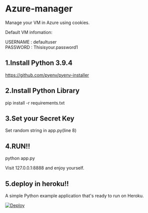 # Azure-manager
Manage your VM in Azure using cookies.

Default VM infomation:

USERNAME : defaultuser<br>
PASSWORD : Thisisyour.password1

## 1.Install Python 3.9.4

https://github.com/pyenv/pyenv-installer

## 2.Install Python Library

pip install -r requirements.txt

## 3.Set your Secret Key
Set random string in app.py(line 8)

## 4.RUN!!
python app.py

Visit 127.0.0.1:8888 and enjoy yourself.

## 5.deploy in heroku!!
A simple Python example application that's ready to run on Heroku.

[![Deploy](https://www.herokucdn.com/deploy/button.svg)](https://heroku.com/deploy)


